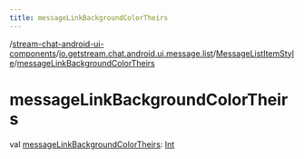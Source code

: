 ```yaml
---
title: messageLinkBackgroundColorTheirs
---
```

/[stream-chat-android-ui-components](../../index.md)/[io.getstream.chat.android.ui.message.list](../index.md)/[MessageListItemStyle](index.md)/[messageLinkBackgroundColorTheirs](messageLinkBackgroundColorTheirs.md)  
  
  
  
# messageLinkBackgroundColorTheirs  
val [messageLinkBackgroundColorTheirs](messageLinkBackgroundColorTheirs.md): [Int](https://kotlinlang.org/api/latest/jvm/stdlib/kotlin/-int/index.html)
